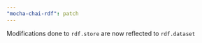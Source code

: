 ```yaml
---
"mocha-chai-rdf": patch
---
```


Modifications done to `rdf.store` are now reflected to `rdf.dataset`

